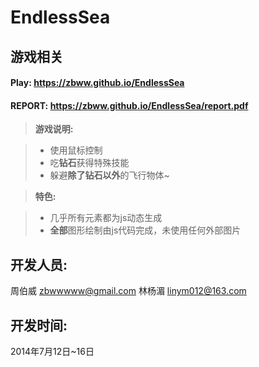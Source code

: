 EndlessSea
==========
游戏相关
----------
#### Play: https://zbww.github.io/EndlessSea

#### REPORT: https://zbww.github.io/EndlessSea/report.pdf

> **游戏说明:**

> - 使用鼠标控制
> - 吃**钻石**获得特殊技能
> - 躲避**除了钻石以外**的飞行物体~

> **特色:**

> - 几乎所有元素都为js动态生成
> - **全部**图形绘制由js代码完成，未使用任何外部图片


开发人员:
----------

周伯威 zbwwwww@gmail.com
林杨湄 linym012@163.com

开发时间:
-----------

2014年7月12日~16日
